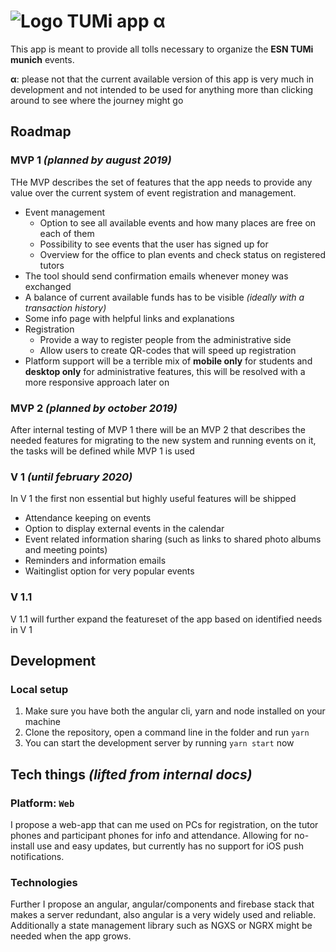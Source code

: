# ![Logo](https://img.icons8.com/cotton/64/000000/around-the-globe.png) TUMi app **α**

This app is meant to provide all tolls necessary to organize the **ESN TUMi munich** events.

**α**: please not that the current available version of this app is very much in development and not intended to be used for anything more than clicking around to see where the journey might go

## Roadmap

### MVP 1 _(planned by august 2019)_

THe MVP describes the set of features that the app needs to provide any value over the current system of event registration and management.

- Event management
  - Option to see all available events and how many places are free on each of them
  - Possibility to see events that the user has signed up for
  - Overview for the office to plan events and check status on registered tutors
- The tool should send confirmation emails whenever money was exchanged
- A balance of current available funds has to be visible _(ideally with a transaction history)_
- Some info page with helpful links and explanations
- Registration
  - Provide a way to register people from the administrative side
  - Allow users to create QR-codes that will speed up registration
- Platform support will be a terrible mix of **mobile only** for students and **desktop only** for administrative features, this will be resolved with a more responsive approach later on

### MVP 2 _(planned by october 2019)_

After internal testing of MVP 1 there will be an MVP 2 that describes the needed features for migrating to the new system and running events on it, the tasks will be defined while MVP 1 is used

### V 1 _(until february 2020)_

In V 1 the first non essential but highly useful features will be shipped

- Attendance keeping on events
- Option to display external events in the calendar
- Event related information sharing (such as links to shared photo albums and meeting points)
- Reminders and information emails
- Waitinglist option for very popular events

### V 1.1

V 1.1 will further expand the featureset of the app based on identified needs in V 1

## Development

### Local setup

1.  Make sure you have both the angular cli, yarn and node installed on your machine
1.  Clone the repository, open a command line in the folder and run `yarn`
1.  You can start the development server by running `yarn start` now

## Tech things _(lifted from internal docs)_

### Platform: `Web`

I propose a web-app that can me used on PCs for registration, on the tutor phones and participant phones for info and attendance. Allowing for no-install use and easy updates, but currently has no support for iOS push notifications.

### Technologies

Further I propose an angular, angular/components and firebase stack that makes a server redundant, also angular is a very widely used and reliable. Additionally a state management library such as NGXS or NGRX might be needed when the app grows.
